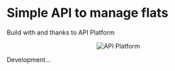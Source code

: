 <h1>Simple API to manage flats</h1>

Build with and thanks to API Platform
<p align="center"><img src="https://api-platform.com/logo-250x250.png" alt="API Platform"></p>

<p>Development...</p>
